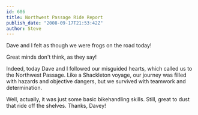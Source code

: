 ```yaml
---
id: 686
title: Northwest Passage Ride Report
publish_date: "2008-09-17T21:53:42Z"
author: Steve
---
```

  
Dave and I felt as though we were frogs on the road today!

Great minds don't think, as they say!

Indeed, today Dave and I followed our misguided hearts, which called us to the Northwest Passage. Like a Shackleton voyage, our journey was filled with hazards and objective dangers, but we survived with teamwork and determination.

Well, actually, it was just some basic bikehandling skills. Still, great to dust that ride off the shelves. Thanks, Davey!
